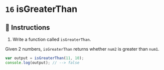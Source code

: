 # `16` isGreaterThan

## 📝 Instructions

1. Write a function called `isGreaterThan`.

Given 2 numbers, `isGreaterThan` returns whether `num2` is greater than `num1`.

```Javascript
var output = isGreaterThan(11, 10);
console.log(output); // --> false
```